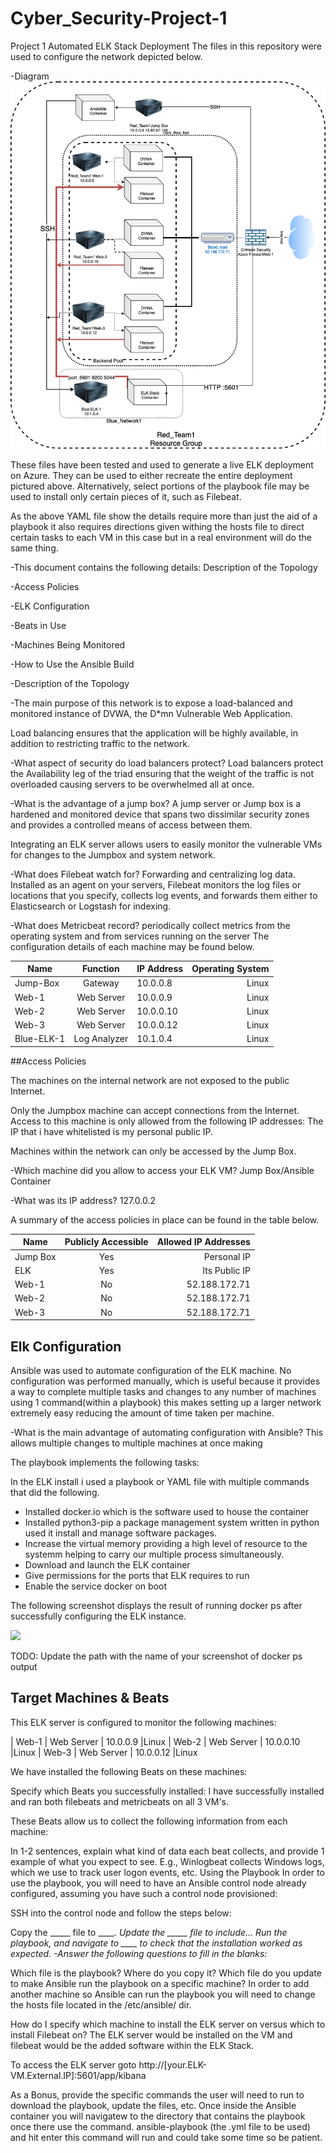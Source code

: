 # Cyber_Security-Project-1
Project 1
Automated ELK Stack Deployment
The files in this repository were used to configure the network depicted below.

-Diagram 
![](Project%201%20Diagram.png)

These files have been tested and used to generate a live ELK deployment on Azure. They can be used to either recreate the entire deployment pictured above. Alternatively, select portions of the playbook file may be used to install only certain pieces of it, such as Filebeat.

As the above YAML file show the details require more than just the aid of a playbook it also requires directions given withing the hosts file to direct certain tasks to each VM in this case but in a real environment will do the same thing.

-This document contains the following details: Description of the Topology

-Access Policies

-ELK Configuration

-Beats in Use

-Machines Being Monitored

-How to Use the Ansible Build

-Description of the Topology


-The main purpose of this network is to expose a load-balanced and monitored instance of DVWA, the D*mn Vulnerable Web Application.

Load balancing ensures that the application will be highly available, in addition to restricting traffic to the network.

-What aspect of security do load balancers protect?
Load balancers protect the Availability leg of the triad ensuring that the weight of the traffic is not overloaded causing servers to be overwhelmed all at once.

-What is the advantage of a jump box?
A jump server or Jump box is a hardened and monitored device that spans two dissimilar security zones and provides a controlled means of access between them.

Integrating an ELK server allows users to easily monitor the vulnerable VMs for changes to the Jumpbox and system network.

-What does Filebeat watch for? 
Forwarding and centralizing log data. Installed as an agent on your servers, Filebeat monitors the log files or locations that you specify, collects log events, and forwards them either to Elasticsearch or Logstash for indexing.

-What does Metricbeat record? periodically collect metrics from the operating system and from services running on the server
The configuration details of each machine may be found below.




| Name       |    Function  |  IP Address  |  Operating System  |
|----------- | :-----------:| ------------ | -----------------: |
| Jump-Box   | Gateway      | 10.0.0.8     | Linux
| Web-1      | Web Server   | 10.0.0.9     | Linux
| Web-2      | Web Server   | 10.0.0.10    | Linux
| Web-3      | Web Server   | 10.0.0.12    | Linux
| Blue-ELK-1 | Log Analyzer | 10.1.0.4     | Linux

##Access Policies

The machines on the internal network are not exposed to the public Internet.

Only the Jumpbox machine can accept connections from the Internet. Access to this machine is only allowed from the following IP addresses: The IP that i have whitelisted is my personal public IP.

Machines within the network can only be accessed by the Jump Box.

-Which machine did you allow to access your ELK VM? 
Jump Box/Ansible Container

-What was its IP address?
127.0.0.2

A summary of the access policies in place can be found in the table below.

| Name       | Publicly Accessible  | Allowed IP Addresses |
| ---------- | :------------------: | -------------------: | 
| Jump Box   |  Yes                 |     Personal IP      | 
| ELK        |  Yes                 |    Its Public IP     |
| Web-1      |  No                  |    52.188.172.71     |
| Web-2      |  No                  |    52.188.172.71     |
| Web-3      |  No                  |    52.188.172.71     |

## Elk Configuration

Ansible was used to automate configuration of the ELK machine. No configuration was performed manually, which is useful because it provides a way to complete multiple tasks and changes to any number of machines using 1 command(within a playbook) this makes setting up a larger network extremely easy reducing the amount of time taken per machine.


-What is the main advantage of automating configuration with Ansible? 
This allows multiple changes to multiple machines at once making

The playbook implements the following tasks:

In the ELK install i used a playbook or YAML file with multiple commands that did the following.
- Installed docker.io which is the software used to house the container
- Installed python3-pip a package management system written in python used it install and manage software packages.
- Increase the virtual memory providing a high level of resource to the systemm helping to carry our multiple process simultaneously. 
- Download and launch the ELK container
- Give permissions for the ports that ELK requires to run
- Enable the service docker on boot

The following screenshot displays the result of running docker ps after successfully configuring the ELK instance.

![](Docker20%ps.png)

TODO: Update the path with the name of your screenshot of docker ps output

## Target Machines & Beats

This ELK server is configured to monitor the following machines: 

| Web-1 | Web Server | 10.0.0.9  |Linux 
| Web-2 | Web Server | 10.0.0.10 |Linux 
| Web-3 | Web Server | 10.0.0.12 |Linux

We have installed the following Beats on these machines:

Specify which Beats you successfully installed:
I have successfully installed and ran both filebeats and metricbeats on all 3 VM's.

These Beats allow us to collect the following information from each machine:

In 1-2 sentences, explain what kind of data each beat collects, and provide 1 example of what you expect to see. E.g., Winlogbeat collects Windows logs, which we use to track user logon events, etc.
Using the Playbook
In order to use the playbook, you will need to have an Ansible control node already configured, assuming you have such a control node provisioned:

SSH into the control node and follow the steps below:

Copy the _____ file to _____.
Update the _____ file to include...
Run the playbook, and navigate to ____ to check that the installation worked as expected.
-Answer the following questions to fill in the blanks:_

Which file is the playbook? Where do you copy it?
Which file do you update to make Ansible run the playbook on a specific machine? In order to add another machine so Ansible can run the playbook you will need to change the hosts file located in the /etc/ansible/ dir.

How do I specify which machine to install the ELK server on versus which to install Filebeat on? The ELK server would be installed on the VM and filebeat would be the added software within the ELK Stack.

To access the ELK server goto  http://[your.ELK-VM.External.IP]:5601/app/kibana

As a Bonus, provide the specific commands the user will need to run to download the playbook, update the files, etc.
Once inside the Ansible container you will navigatew to the directory that contains the playbook once there use the command.
ansible-playbook (the .yml file to be used) and hit enter this command will run and could take some time so be patient.
